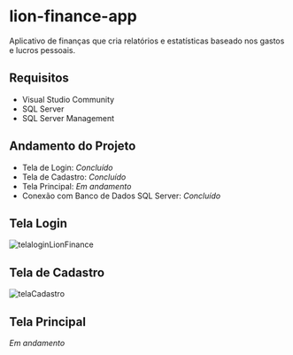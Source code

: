 # lion-finance-app
 Aplicativo de finanças que cria relatórios e estatísticas baseado nos gastos e lucros pessoais.

## Requisitos
- Visual Studio Community
- SQL Server
- SQL Server Management

## Andamento do Projeto

- Tela de Login: <i>Concluído</i>
- Tela de Cadastro: <i>Concluído</i>
- Tela Principal: <i>Em andamento</i>
- Conexão com Banco de Dados SQL Server: <i>Concluído</i>

## Tela Login

![telaloginLionFinance](https://github.com/layla-lima/lion-finance-app/assets/129623575/ca00daef-4d9e-4876-b2fa-9ef37a6c4d0b)

## Tela de Cadastro

![telaCadastro](https://github.com/layla-lima/lion-finance-app/assets/129623575/c52d009b-3d4d-48b6-98d9-4bee471141f4)

## Tela Principal
<i>Em andamento</i>

